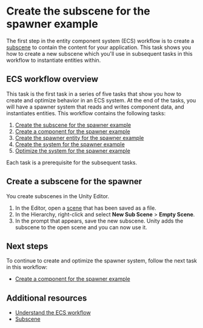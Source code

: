 # Create the subscene for the spawner example

The first step in the entity component system (ECS) workflow is to create a [subscene](conversion-subscenes.md) to contain the content for your application. This task shows you how to create a new subscene which you'll use in subsequent tasks in this workflow to instantiate entities within.

## ECS workflow overview

This task is the first task in a series of five tasks that show you how to create and optimize behavior in an ECS system. At the end of the tasks, you will have a spawner system that reads and writes component data, and instantiates entities. This workflow contains the following tasks:

1. [Create the subscene for the spawner example](ecs-workflow-scene.md)
2. [Create a component for the spawner example](ecs-workflow-create-components.md)
3. [Create the spawner entity for the spawner example](ecs-workflow-create-entities.md)
4. [Create the system for the spawner example](ecs-workflow-create-systems.md)
5. [Optimize the system for the spawner example](ecs-workflow-optimize-systems.md)

Each task is a prerequisite for the subsequent tasks.

## Create a subscene for the spawner

You create subscenes in the Unity Editor.

1. In the Editor, open a [scene](xref:CreatingScenes) that has been saved as a file.
2. In the Hierarchy, right-click and select **New Sub Scene** > **Empty Scene**.
3. In the prompt that appears, save the new subscene. Unity adds the subscene to the open scene and you can now use it.

## Next steps

To continue to create and optimize the spawner system, follow the next task in this workflow:

- [Create a component for the spawner example](ecs-workflow-create-components.md)

## Additional resources

- [Understand the ECS workflow](ecs-workflow-intro.md)
- [Subscene](scripting-loading-scenes.md)
